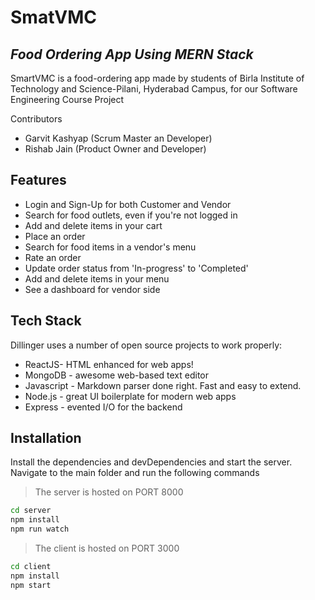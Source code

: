 # SmatVMC
## _Food Ordering App Using MERN Stack_


SmartVMC is a food-ordering app made by students of Birla Institute of Technology and Science-Pilani, Hyderabad Campus, for our Software Engineering Course Project

Contributors

- Garvit Kashyap (Scrum Master an Developer)
- Rishab Jain (Product Owner and Developer)

## Features

- Login and Sign-Up for both Customer and Vendor
- Search for food outlets, even if you're not logged in
- Add and delete items in your cart
- Place an order
- Search for food items in a vendor's menu
- Rate an order
- Update order status from 'In-progress' to 'Completed'
- Add and delete items in your menu
- See a dashboard for vendor side

## Tech Stack

Dillinger uses a number of open source projects to work properly:

- ReactJS- HTML enhanced for web apps!
- MongoDB - awesome web-based text editor
- Javascript - Markdown parser done right. Fast and easy to extend.
- Node.js - great UI boilerplate for modern web apps
- Express - evented I/O for the backend


## Installation



Install the dependencies and devDependencies and start the server. Navigate to the main folder and run the following commands

 > The server is hosted on PORT 8000 
```sh
cd server
npm install
npm run watch
```
> The client is hosted on PORT 3000
```sh
cd client
npm install
npm start
```
